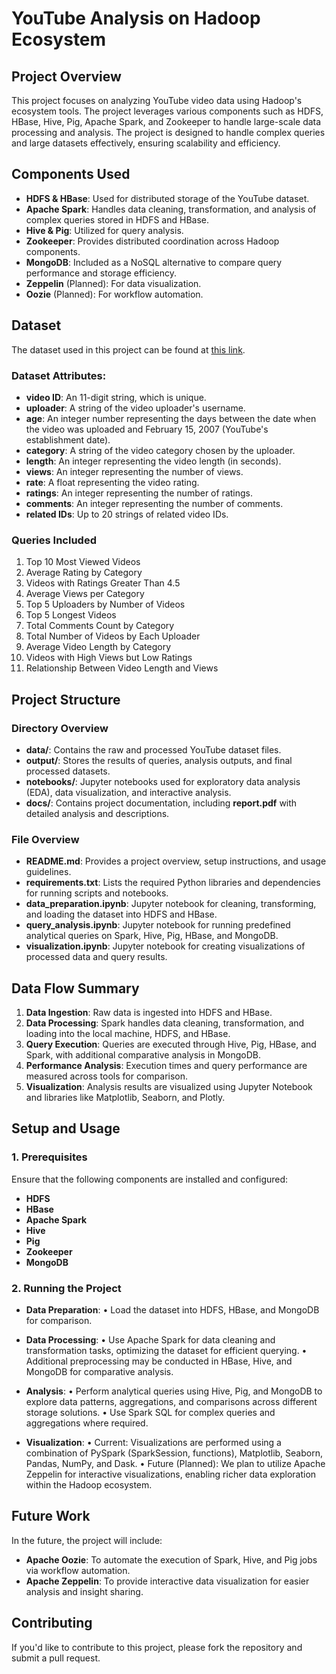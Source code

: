
# YouTube Analysis on Hadoop Ecosystem

## Project Overview
This project focuses on analyzing YouTube video data using Hadoop's ecosystem tools. The project leverages various components such as HDFS, HBase, Hive, Pig, Apache Spark, and Zookeeper to handle large-scale data processing and analysis. The project is designed to handle complex queries and large datasets effectively, ensuring scalability and efficiency.

## Components Used
- **HDFS & HBase**: Used for distributed storage of the YouTube dataset.
- **Apache Spark**: Handles data cleaning, transformation, and analysis of complex queries stored in HDFS and HBase.
- **Hive & Pig**: Utilized for query analysis.
- **Zookeeper**: Provides distributed coordination across Hadoop components.
- **MongoDB**: Included as a NoSQL alternative to compare query performance and storage efficiency.
- **Zeppelin** (Planned): For data visualization.
- **Oozie** (Planned): For workflow automation.

## Dataset

The dataset used in this project can be found at [this link](https://netsg.cs.sfu.ca/youtubedata/).

### Dataset Attributes:
- **video ID**: An 11-digit string, which is unique.
- **uploader**: A string of the video uploader's username.
- **age**: An integer number representing the days between the date when the video was uploaded and February 15, 2007 (YouTube's establishment date).
- **category**: A string of the video category chosen by the uploader.
- **length**: An integer representing the video length (in seconds).
- **views**: An integer representing the number of views.
- **rate**: A float representing the video rating.
- **ratings**: An integer representing the number of ratings.
- **comments**: An integer representing the number of comments.
- **related IDs**: Up to 20 strings of related video IDs.

### Queries Included
1. Top 10 Most Viewed Videos
2. Average Rating by Category
3. Videos with Ratings Greater Than 4.5
4. Average Views per Category
5. Top 5 Uploaders by Number of Videos
6. Top 5 Longest Videos
7. Total Comments Count by Category
8. Total Number of Videos by Each Uploader
9. Average Video Length by Category
10. Videos with High Views but Low Ratings
11. Relationship Between Video Length and Views

## Project Structure

### Directory Overview
- **data/**: Contains the raw and processed YouTube dataset files.
- **output/**: Stores the results of queries, analysis outputs, and final processed datasets.
- **notebooks/**: Jupyter notebooks used for exploratory data analysis (EDA), data visualization, and interactive analysis.
- **docs/**: Contains project documentation, including **report.pdf** with detailed analysis and descriptions.

### File Overview

- **README.md**: Provides a project overview, setup instructions, and usage guidelines.
- **requirements.txt**: Lists the required Python libraries and dependencies for running scripts and notebooks.
- **data_preparation.ipynb**: Jupyter notebook for cleaning, transforming, and loading the dataset into HDFS and HBase.
- **query_analysis.ipynb**: Jupyter notebook for running predefined analytical queries on Spark, Hive, Pig, HBase, and MongoDB.
- **visualization.ipynb**: Jupyter notebook for creating visualizations of processed data and query results.

## Data Flow Summary

1. **Data Ingestion**: Raw data is ingested into HDFS and HBase.
2. **Data Processing**: Spark handles data cleaning, transformation, and loading into the local machine, HDFS, and HBase.
3. **Query Execution**: Queries are executed through Hive, Pig, HBase, and Spark, with additional comparative analysis in MongoDB.
4. **Performance Analysis**: Execution times and query performance are measured across tools for comparison.
5. **Visualization**: Analysis results are visualized using Jupyter Notebook and libraries like Matplotlib, Seaborn, and Plotly.

## Setup and Usage

### 1. Prerequisites
Ensure that the following components are installed and configured:
- **HDFS**
- **HBase**
- **Apache Spark**
- **Hive**
- **Pig**
- **Zookeeper**
- **MongoDB**

### 2. Running the Project
- **Data Preparation**: • Load the dataset into HDFS, HBase, and MongoDB for comparison.

- **Data Processing**: 
• Use Apache Spark for data cleaning and transformation tasks, optimizing the dataset for efficient querying.
• Additional preprocessing may be conducted in HBase, Hive, and MongoDB for comparative analysis.

- **Analysis**: 
• Perform analytical queries using Hive, Pig, and MongoDB to explore data patterns, aggregations, and comparisons across different storage solutions.
• Use Spark SQL for complex queries and aggregations where required.

- **Visualization**: 
• Current: Visualizations are performed using a combination of PySpark (SparkSession, functions), Matplotlib, Seaborn, Pandas, NumPy, and Dask.
• Future (Planned): We plan to utilize Apache Zeppelin for interactive visualizations, enabling richer data exploration within the Hadoop ecosystem.

## Future Work
In the future, the project will include:
- **Apache Oozie**: To automate the execution of Spark, Hive, and Pig jobs via workflow automation.
- **Apache Zeppelin**: To provide interactive data visualization for easier analysis and insight sharing.

## Contributing
If you'd like to contribute to this project, please fork the repository and submit a pull request.


